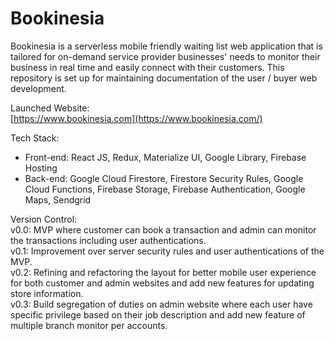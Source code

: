# Bookinesia
Bookinesia is a serverless mobile friendly waiting list web application that is tailored for on-demand service provider businesses' needs to monitor their business in real time and easily connect with their customers. This repository is set up for maintaining documentation of the user / buyer web development.

Launched Website:  
[https://www.bookinesia.com](https://www.bookinesia.com/)

Tech Stack:  
* Front-end: React JS, Redux, Materialize UI, Google Library, Firebase Hosting  
* Back-end: Google Cloud Firestore, Firestore Security Rules, Google Cloud Functions, Firebase Storage, Firebase Authentication, Google Maps, Sendgrid  

Version Control:  
v0.0: MVP where customer can book a transaction and admin can monitor the transactions including user authentications.  
v0.1: Improvement over server security rules and user authentications of the MVP.  
v0.2: Refining and refactoring the layout for better mobile user experience for both customer and admin websites and add new features for updating store information.  
v0.3: Build segregation of duties on admin website where each user have specific privilege based on their job description and add new feature of multiple branch monitor per accounts.
